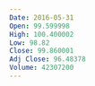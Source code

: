 ```yaml
---
Date: 2016-05-31
Open: 99.599998
High: 100.400002
Low: 98.82
Close: 99.860001
Adj Close: 96.48378
Volume: 42307200
---
```

